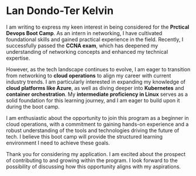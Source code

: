 # Lan Dondo-Ter Kelvin

I am writing to express my keen interest in being considered for the **Prctical Devops Boot Camp**. As an intern in networking, I have cultivated foundational skills and gained practical experience in the field. Recently, I successfully passed the **CCNA exam**, which has deepened my understanding of networking concepts and enhanced my technical expertise.

However, as the tech landscape continues to evolve, I am eager to transition from networking to **cloud operations** to align my career with current industry trends. I am particularly interested in expanding my knowledge of **cloud platforms like Azure**, as well as diving deeper into **Kubernetes** and **container orchestration**. My **intermediate proficiency in Linux** serves as a solid foundation for this learning journey, and I am eager to build upon it during the boot camp.

I am enthusiastic about the opportunity to join this program as a beginner in cloud operations, with a commitment to gaining hands-on experience and a robust understanding of the tools and technologies driving the future of tech. I believe this boot camp will provide the structured learning environment I need to achieve these goals.

Thank you for considering my application. I am excited about the prospect of contributing to and growing within the program. I look forward to the possibility of discussing how this opportunity aligns with my aspirations.
